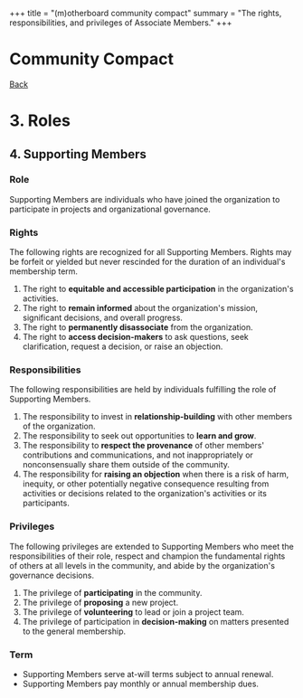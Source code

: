 +++
title = "(m)otherboard community compact"
summary = "The rights, responsibilities, and privileges of Associate Members."
+++

# Community Compact

[Back](/governance/roles)

# 3\. Roles

## 4\. Supporting Members

### Role

Supporting Members are individuals who have joined the organization to participate in projects and organizational governance.

### Rights

The following rights are recognized for all Supporting Members. Rights may be forfeit or yielded but never rescinded for the duration of an individual's membership term.

1. The right to **equitable and accessible participation** in the organization's activities.
2. The right to **remain informed** about the organization's mission, significant decisions, and overall progress.
3. The right to **permanently disassociate** from the organization.
4. The right to **access decision-makers** to ask questions, seek clarification, request a decision, or raise an objection.

### Responsibilities

The following responsibilities are held by individuals fulfilling the role of Supporting Members.

1. The responsibility to invest in **relationship-building** with other members of the organization.
2. The responsibility to seek out opportunities to **learn and grow**.
3. The responsibility to **respect the provenance** of other members' contributions and communications, and not inappropriately or nonconsensually share them outside of the community.
4. The responsibility for **raising an objection** when there is a risk of harm, inequity, or other potentially negative consequence resulting from activities or decisions related to the organization's activities or its participants.

### Privileges

The following privileges are extended to Supporting Members who meet the responsibilities of their role, respect and champion the fundamental rights of others at all levels in the community, and abide by the organization's governance decisions.

1. The privilege of **participating** in the community.
2. The privilege of **proposing** a new project.
3. The privilege of **volunteering** to lead or join a project team.
4. The privilege of participation in **decision-making** on matters presented to the general membership.

### Term

* Supporting Members serve at-will terms subject to annual renewal.
* Supporting Members pay monthly or annual membership dues.

